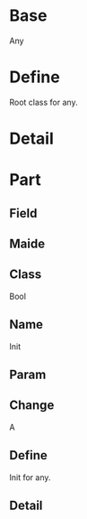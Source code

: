 # Base
<c m="System.Infra:0.00.00" n="Any">Any</c>

# Define
Root class for any.
# Detail

# Part
## Field

## Maide
## Class
<c m="System.Infra:0.00.00" n="Bool">Bool</c>
## Name
Init
## Param
## Change
A
## Define
Init for any.
## Detail